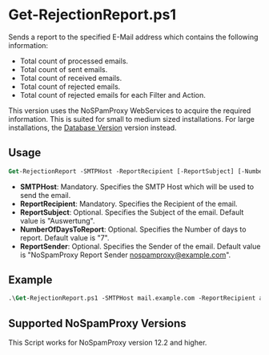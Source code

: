 # Get-RejectionReport.ps1

Sends a report to the specified E-Mail address which contains the following information:

- Total count of processed emails.
- Total count of sent emails.
- Total count of received emails.
- Total count of rejected emails.
- Total count of rejected emails for each Filter and Action.

This version uses the NoSPamProxy WebServices to acquire the required information. This is suited for small to medium sized installations. For large installations, the [Database Version](../Get-RejectionReport%20(Database)) version instead.

## Usage

```ps
Get-RejectionReport -SMTPHost -ReportRecipient [-ReportSubject] [-NumberOfDaysToReport] [-ReportSender]`
```

- **SMTPHost**: Mandatory. Specifies the SMTP Host which will be used to send the email.
- **ReportRecipient**: Mandatory. Specifies the Recipient of the email.
- **ReportSubject**: Optional. Specifies the Subject of the email. Default value is "Auswertung".
- **NumberOfDaysToReport**: Optional. Specifies the Number of days to report. Default value is "7".
- **ReportSender**: Optional. Specifies the Sender of the email. Default value is "NoSpamProxy Report Sender <nospamproxy@example.com>".

## Example

```ps
.\Get-RejectionReport.ps1 -SMTPHost mail.example.com -ReportRecipient admin@example.com`
```

## Supported NoSpamProxy Versions

This Script works for NoSpamProxy version 12.2 and higher.
